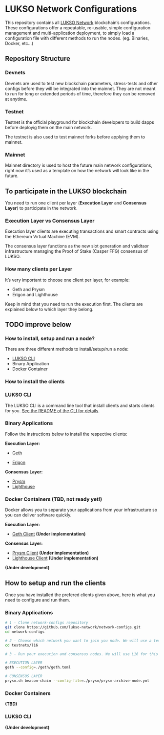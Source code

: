 # LUKSO Network Configurations

This repository contains all [LUKSO Network](https://lukso.network/) blockchain’s configurations. These configurations offer a repeatable, re-usable, simple configuration management and multi-application deployment, to simply load a configuration file with different methods to run the nodes. (eg. Binaries, Docker, etc…)

## **Repository Structure**

### **Devnets**

Devnets are used to test new blockchain parameters, stress-tests and other configs before they will be integrated into the mainnet. They are not meant to run for long or extended periods of time, therefore they can be removed at anytime. 


### **Testnet**

Testnet is the official playground for blockchain developers to build dapps before deployig them on the main network. 

The testnet is also used to test mainnet forks before applying them to mainnet.

### **Mainnet**

Mainnet directory is used to host the future main network configurations, right now it’s used as a template on how the network will look like in the future.

## To participate in the LUKSO blockchain

You need to run one client per layer (**Execution Layer** and **Consensus Layer**) to participate in the network. 

### Execution Layer vs Consensus Layer

Execution layer clients are executing transactions and smart contracts using the Ethereum Virtual Machine (EVM).

The consensus layer functions as the new slot generation and validtaor infrastructure managing the Proof of Stake (Casper FFG) consensus of LUKSO.

### How many clients per Layer
It’s very important to choose one client per layer, for example:

- Geth and Prysm
- Erigon and Lighthouse

Keep in mind that you need to run the execution first. The clients are explained below to which layer they belong. 

## TODO improve below

### How to install, setup and run a node?
There are three different methods to install/setup/run a node:

- [LUKSO CLI](https://github.com/lukso-network/tools-lukso-cli)
- Binary Application
- Docker Container

### How to install the clients

### LUKSO CLI

The LUKSO CLI is a command line tool that install clients and starts clients for you. [See the README of the CLI for details](https://github.com/lukso-network/tools-lukso-cli#readme).


### Binary Applications
Follow the instructions below to install the respective clients:

******************Execution Layer:******************

- [Geth](https://geth.ethereum.org/downloads)

- [Erigon](https://github.com/ledgerwatch/erigon/releases)

******************Consensus Layer:******************

- [Prysm](https://github.com/prysmaticlabs/prysm/releases)
- [Lighthouse](https://github.com/sigp/lighthouse/releases)

### Docker Containers (TBD, not ready yet!)
Docker allows you to separate your applications from your infrastructure so you can deliver software quickly.

******************Execution Layer:******************

- [Geth Client](https://github.com/lukso-network/network-docker-geth-client) **(Under implementation)**

******************Consensus Layer:******************

- [Prysm Client](https://github.com/lukso-network/network-docker-prysm-client) **(Under implementation)**
- [Lighthouse Client](https://github.com/lukso-network/network-docker-lighthouse-client) **(Under implementation)**


**(Under development)**

## How to setup and run the clients
Once you have installed the prefered clients given above, here is what you need to configure and run them. 

### Binary Applications

```bash
# 1 - Clone network-configs repository
git clone https://github.com/lukso-network/network-configs.git
cd network-configs

# 2 - Choose which network you want to join you node. We will use a testnet for this example. 
cd testnets/l16

# 3 - Run your execution and consensus nodes. We will use L16 for this example.

# EXECUTION LAYER
geth --config=./geth/geth.toml

# CONSENSUS LAYER
prysm.sh beacon-chain --config-file=./prysm/prysm-archive-node.yml
```

### Docker Containers

**(TBD)**

### LUKSO CLI

**(Under development)**
